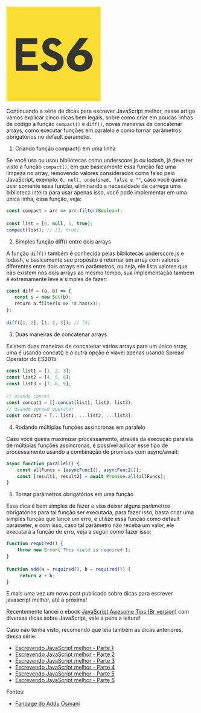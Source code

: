 ![Escrevendo JavaScript melhor](/images/es6-logo.jpg "Escrevendo JavaScript melhor")

Continuando a série de dicas para escrever JavaScript melhor, nesse artigo vamos explicar cinco dicas bem legais, sobre como criar em poucas linhas de código a função `compact()` e `diff()`, novas maneiras de concatenar arrays, como executar funções em paralelo e como tornar parâmetros obrigatórios no default parameter.

1) Criando função compact() em uma linha

Se você usa ou usou bibliotecas como underscore.js ou lodash, já deve ter visto a função `compact()`, em que basicamente essa função faz uma limpeza no array, removendo valores considerados como falso pelo JavaScript, exemplo: `0, null, undefined, false e ""`, caso você queira usar somente essa função, eliminando a necessidade de carrega uma biblioteca inteira para usar apenas isso, você pode implementar em uma única linha, essa função, veja:

``` javascript
const compact = arr => arr.filter(Boolean);

const list = [0, null, 1, true];
compact(list); // [1, true]
```

2) Simples função diff() entre dois arrays

A função `diff()` também é conhecida pelas bibliotecas underscore.js e lodash, e basicamente seu propósito é retornar um array com valores diferentes entre dois arrays em parâmetros, ou seja, ele lista valores que não existem nos dois arrays ao mesmo tempo, sua implementação também é extremamente leve e simples de fazer:

``` javascript
const diff = (a, b) => {
   const s = new Set(b);
   ‎return a.filter(x => !s.has(x));
};

diff([1, 2], [1, 2, 3]); // [3]
```

3) Duas maneiras de concatenar arrays

Existem duas maneiras de concatenar vários arrays para um único array, uma é usando concat() e a outra opção é viavel apenas usando Spread Operator do ES2015:

``` javascript
const list1 = [1, 2, 3];
const list2 = [4, 5, 6];
const list3 = [7, 8, 9];

// usando concat
const concat1 = [].concat(list1, list2, list3);
// usando spread operator
const concat2 = [...list1, ...list2, ...list3];
```

4) Rodando múltiplas funções assíncronas em paralelo

Caso você queira maximizar processamento, através da execução paralela de múltiplas funções assíncronas, é possível aplicar esse tipo de processamento usando a combinação de promises com async/await:

``` javascript
async function parallel() {
    const allFuncs = [asyncFunc1(), asyncFunc2()];
    const [result1, result2] = await Promise.all(allFuncs);
}
```

5) Tornar parâmetros obrigatórios em uma função

Essa dica é bem simples de fazer e visa deixar alguns parâmetros obrigatórios para tal função ser executada, para fazer isso, basta criar uma simples função que lance um erro, e utilize essa função como default parameter, e com isso, caso tal parâmetro não receba um valor, ele executará a função de erro, veja a seguir como fazer isso:

``` javascript
function required() {
    throw new Error('This field is required');
}

function add(a = required(), b = required()) {
     return a + b;
}
```

E mais uma vez um novo post publicado sobre dicas para escrever javascript melhor, até a próxima!

Recentemente lancei o ebook [JavaScript Awesome Tips (Br version)](https://leanpub.com/javascript-awesome-tips-br-version) com diversas dicas sobre JavaScript, vale a pena a leitura!

Caso não tenha visto, recomendo que leia também as dicas anteriores, dessa série:

*   [Escrevendo JavaScript melhor - Parte 1](/escrevendo-javascript-melhor-parte-1 "Escrevendo JavaScript melhor - Parte 1")
*   [Escrevendo JavaScript melhor - Parte 2](/escrevendo-javascript-melhor-parte-2 "Escrevendo JavaScript melhor - Parte 2")
*   [Escrevendo JavaScript melhor - Parte 3](/escrevendo-javascript-melhor-parte-3 "Escrevendo JavaScript melhor - Parte 3")
*   [Escrevendo JavaScript melhor - Parte 4](/escrevendo-javascript-melhor-parte-4 "Escrevendo JavaScript melhor - Parte 4")
*   [Escrevendo JavaScript melhor - Parte 5](/escrevendo-javascript-melhor-parte-5 "Escrevendo JavaScript melhor - Parte 5")
*   [Escrevendo JavaScript melhor - Parte 6](/escrevendo-javascript-melhor-parte-6 "Escrevendo JavaScript melhor - Parte 6")

Fontes:
* [Fanpage do Addy Osmani](https://www.facebook.com/addyosmaniofficial)